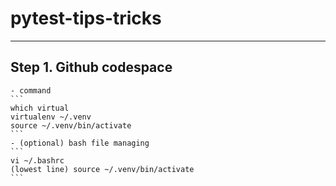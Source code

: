 # pytest-tips-tricks
---

## Step 1. Github codespace 
    - command
    ```
    which virtual
    virtualenv ~/.venv
    source ~/.venv/bin/activate
    ```
    - (optional) bash file managing
    ```
    vi ~/.bashrc
    (lowest line) source ~/.venv/bin/activate
    ```
